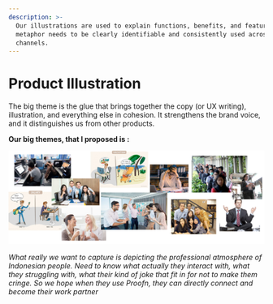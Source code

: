```yaml
---
description: >-
  Our illustrations are used to explain functions, benefits, ​and features. Each
  metaphor needs to be clearly identifiable and consistently used across
  channels.
---
```


# Product Illustration

The big theme is the glue that brings together the copy \(or UX writing\), illustration, and everything else in cohesion. It strengthens the brand voice, and it distinguishes us from other products.

**Our big themes, that I proposed is :**

![The Daily Life of the Professionals in Indonesia](../.gitbook/assets/image.jpg)

_What really we want to capture is depicting the professional atmosphere of Indonesian people. Need to know what actually they interact with, what they struggling with, what their kind of joke that fit in for not to make them cringe. So we hope when they use Proofn, they can directly connect and become their work partner_

